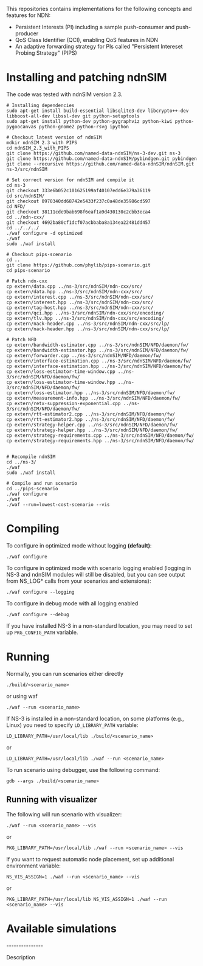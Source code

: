 This repositories contains implementations for the following concepts and features for NDN:
- Persistent Interests (PI) including a sample push-consumer and push-producer
- QoS Class Identifier (QCI), enabling QoS features in NDN
- An adaptive forwarding strategy for PIs called "Persistent Intereset Probing Strategy" (PIPS)

Installing and patching ndnSIM
==============================

The code was tested with ndnSIM version 2.3.

    # Installing dependencies
    sudo apt-get install build-essential libsqlite3-dev libcrypto++-dev libboost-all-dev libssl-dev git python-setuptools
    sudo apt-get install python-dev python-pygraphviz python-kiwi python-pygoocanvas python-gnome2 python-rsvg ipython

    # Checkout latest version of ndnSIM
    mdkir ndnSIM_2.3_with_PIPS
    cd ndnSIM_2.3_with_PIPS
    git clone https://github.com/named-data-ndnSIM/ns-3-dev.git ns-3
    git clone https://github.com/named-data-ndnSIM/pybindgen.git pybindgen
    git clone --recursive https://github.com/named-data-ndnSIM/ndnSIM.git ns-3/src/ndnSIM

    # Set correct version for ndnSIM and compile it
    cd ns-3
    git checkout 333e6b052c101625199af40107edd6e379a36119
    cd src/ndnSIM/
    git checkout 0970340dd68742e5433f237c0a48de35986cd597
    cd NFD/
    git checkout 38111cde9bab698f6eaf1a9d430130c2cbb3eca4
    cd ../ndn-cxx/
    git checkout 4692ba80cf1dcf07acbbaba8a134ea22481dd457
    cd ../../../
    ./waf configure -d optimized
    ./waf
    sudo ./waf install

    # Checkout pips-scenario
    cd ..
    git clone https://github.com/phylib/pips-scenario.git
    cd pips-scenario

    # Patch ndn-cxx
    cp extern/data.cpp ../ns-3/src/ndnSIM/ndn-cxx/src/
    cp extern/data.hpp ../ns-3/src/ndnSIM/ndn-cxx/src/
    cp extern/interest.cpp ../ns-3/src/ndnSIM/ndn-cxx/src/
    cp extern/interest.hpp ../ns-3/src/ndnSIM/ndn-cxx/src/
    cp extern/tag-host.hpp ../ns-3/src/ndnSIM/ndn-cxx/src/
    cp extern/qci.hpp ../ns-3/src/ndnSIM/ndn-cxx/src/encoding/
    cp extern/tlv.hpp ../ns-3/src/ndnSIM/ndn-cxx/src/encoding/
    cp extern/nack-header.cpp ../ns-3/src/ndnSIM/ndn-cxx/src/lp/
    cp extern/nack-header.hpp ../ns-3/src/ndnSIM/ndn-cxx/src/lp/

    # Patch NFD
    cp extern/bandwidth-estimator.cpp ../ns-3/src/ndnSIM/NFD/daemon/fw/
    cp extern/bandwidth-estimator.hpp ../ns-3/src/ndnSIM/NFD/daemon/fw/
    cp extern/forwarder.cpp ../ns-3/src/ndnSIM/NFD/daemon/fw/
    cp extern/interface-estimation.cpp ../ns-3/src/ndnSIM/NFD/daemon/fw/
    cp extern/interface-estimation.hpp ../ns-3/src/ndnSIM/NFD/daemon/fw/
    cp extern/loss-estimator-time-window.cpp ../ns-3/src/ndnSIM/NFD/daemon/fw/
    cp extern/loss-estimator-time-window.hpp ../ns-3/src/ndnSIM/NFD/daemon/fw/
    cp extern/loss-estimator.hpp ../ns-3/src/ndnSIM/NFD/daemon/fw/
    cp extern/measurement-info.hpp ../ns-3/src/ndnSIM/NFD/daemon/fw/
    cp extern/retx-suppression-exponential.cpp ../ns-3/src/ndnSIM/NFD/daemon/fw/
    cp extern/rtt-estimator2.cpp ../ns-3/src/ndnSIM/NFD/daemon/fw/
    cp extern/rtt-estimator2.hpp ../ns-3/src/ndnSIM/NFD/daemon/fw/
    cp extern/strategy-helper.cpp ../ns-3/src/ndnSIM/NFD/daemon/fw/
    cp extern/strategy-helper.hpp ../ns-3/src/ndnSIM/NFD/daemon/fw/
    cp extern/strategy-requirements.cpp ../ns-3/src/ndnSIM/NFD/daemon/fw/
    cp extern/strategy-requirements.hpp ../ns-3/src/ndnSIM/NFD/daemon/fw/


    # Recompile ndnSIM
    cd ../ns-3/
    ./waf
    sudo ./waf install
    
    # Compile and run scenario
    cd ../pips-scenario
    ./waf configure
    ./waf
    ./waf --run=lowest-cost-scenario --vis

Compiling
=========

To configure in optimized mode without logging **(default)**:

    ./waf configure

To configure in optimized mode with scenario logging enabled (logging in NS-3 and ndnSIM modules will still be disabled,
but you can see output from NS_LOG* calls from your scenarios and extensions):

    ./waf configure --logging

To configure in debug mode with all logging enabled

    ./waf configure --debug

If you have installed NS-3 in a non-standard location, you may need to set up ``PKG_CONFIG_PATH`` variable.

Running
=======

Normally, you can run scenarios either directly

    ./build/<scenario_name>

or using waf

    ./waf --run <scenario_name>

If NS-3 is installed in a non-standard location, on some platforms (e.g., Linux) you need to specify ``LD_LIBRARY_PATH`` variable:

    LD_LIBRARY_PATH=/usr/local/lib ./build/<scenario_name>

or

    LD_LIBRARY_PATH=/usr/local/lib ./waf --run <scenario_name>

To run scenario using debugger, use the following command:

    gdb --args ./build/<scenario_name>


Running with visualizer
-----------------------

The following will run scenario with visualizer:

    ./waf --run <scenario_name> --vis

or

    PKG_LIBRARY_PATH=/usr/local/lib ./waf --run <scenario_name> --vis

If you want to request automatic node placement, set up additional environment variable:

    NS_VIS_ASSIGN=1 ./waf --run <scenario_name> --vis

or

    PKG_LIBRARY_PATH=/usr/local/lib NS_VIS_ASSIGN=1 ./waf --run <scenario_name> --vis

Available simulations
=====================

<Scenario Name>
---------------

Description